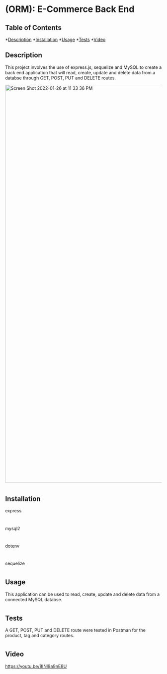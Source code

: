 # (ORM): E-Commerce Back End

## Table of Contents
  *[Description](#description)
  *[Installation](#installation)
  *[Usage](#usage)
  *[Tests](#tests)
  *[Video](#video)

  ## Description 
  This project involves the use of express.js, sequelize and MySQL to create a back end application that will read, create, update and delete data from a databse through GET, POST, PUT and DELETE routes. 

<img width="1276" alt="Screen Shot 2022-01-26 at 11 33 36 PM" src="https://user-images.githubusercontent.com/92955084/151304607-2f2c6035-11e0-4814-8824-81ab9a7a502d.png">

#

  <a name='installation'></a>

  ## Installation
  express
  #
  mysql2
  #
  dotenv
  #
  sequelize 
  

#
  <a name='usage'></a>

  ## Usage
  This application can be used to read, create, update and delete data from a connected MySQL databse.

#
  <a name='tests'></a>

  ## Tests
  A GET, POST, PUT and DELETE route were tested in Postman for the product, tag and category routes. 

#
  <a name='video'></a>

  ## Video
  
  https://youtu.be/8INl9a9nE8U